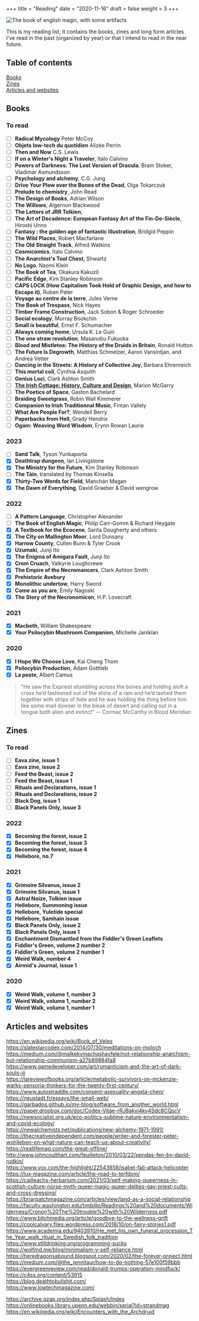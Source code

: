 +++
title = "Reading"
date = "2020-11-16"
draft = false
weight = 3
+++

![The book of english magic, with some artifacts](/img/about/book.jpg "The book of english magic, with some artifacts")

This is my reading list, it contains the books, zines and long form articles I've read in the past (organized by year) or that I intend to read in the near future.

## Table of contents

<div class="table-of-contents">

[Books](#books)  
[Zines](#zines)  
[Articles and websites](#articles-and-websites)

</div>

## Books

### To read

<div class="checklist">

- [ ] **Radical Mycology** Peter McCoy
- [ ] **Objets low-tech du quotidien** Alizée Perrin
- [ ] **Then and Now** C.S. Lewis
- [ ] **If on a Winter's Night a Traveler**, Italo Calvino
- [ ] **Powers of Darkness: The Lost Version of Dracula**, Bram Stoker, Vladimar Asmundsson
- [ ] **Psychology and alchemy**, C.G. Jung
- [ ] **Drive Your Plow over the Bones of the Dead**, Olga Tokarczuk
- [ ] **Prelude to chemistry**, John Read
- [ ] **The Design of Books**, Adrian Wilson
- [ ] **The Willows**, Algernon Blackwood
- [ ] **The Letters of JRR Tolkien**,
- [ ] **The Art of Decadence: European Fantasy Art of the Fin-De-Siècle**, Hiroshi Unno
- [ ] **Fantasy : the golden age of fantastic illustration**, Bridgid Peppin
- [ ] **The Wild Places**, Robert Macfarlane
- [ ] **The Old Straight Track**, Alfred Watkins
- [ ] **Cosmicomics**, Italo Calvino
- [ ] **The Anarchist's Tool Chest**, Shwartz
- [ ] **No Logo**, Naomi Klein
- [ ] **The Book of Tea**, Okakura Kakuzō
- [ ] **Pacific Edge**, Kim Stanley Robinson
- [ ] **CAPS LOCK (How Capitalism Took Hold of Graphic Design, and how to Escape it)**, Ruben Pater
- [ ] **Voyage au centre de la terre**, Jules Verne
- [ ] **The Book of Trespass**, Nick Hayes
- [ ] **Timber Frame Construction**, Jack Sobon & Roger Schroeder
- [ ] **Social ecology**, Murray Bookchin
- [ ] **Small is beautiful**, Ernst F. Schumacher
- [ ] **Always coming home**, Ursula K. Le Guin
- [ ] **The one straw revolution**, Masanobu Fukuoka
- [ ] **Blood and Mistletoe: The History of the Druids in Britain**, Ronald Hutton
- [ ] **The Future Is Degrowth**, Matthias Schmelzer, Aaron Vansintjan, and Andrea Vetter
- [ ] **Dancing in the Streets: A History of Collective Joy**, Barbara Ehrenreich
- [ ] **This mortal coil**, Cynthia Asquith
- [ ] **Genius Loci**, Clark Ashton Smith
- [ ] [**The Irish Cottage: History, Culture and Design**](https://www.orpenpress.com/books/the-irish-cottage-history-culture-and-design/), Marion McGarry
- [ ] **The Poetics of Space**, Gaston Bachelard
- [ ] **Braiding Sweetgrass**, Robin Wall Kimmerer
- [ ] **Companion to Irish Traditionnal Music**, Fintan Vallely
- [ ] **What Are People For?**, Wendell Berry
- [ ] **Paperbacks from Hell**, Grady Hendrix
- [ ] **Ogam: Weaving Word Wisdom**, Erynn Rowan Laurie

### 2023

- [ ] **Sand Talk**, Tyson Yunkaporta
- [x] **Deathtrap dungeon**, Ian Livingstone
- [x] **The Ministry for the Future**, Kim Stanley Robinson
- [ ] **The Táin**, translated by Thomas Kinsella
- [x] **Thirty-Two Words for Field**, Manchán Magan
- [x] **The Dawn of Everything**, David Graeber & David wengrow

### 2022

- [ ] **A Pattern Language**, Christopher Alexander
- [ ] **The Book of English Magic**, Philip Carr-Gomm & Richard Heygate
- [x] **A Textbook for the Ecocene**, Sarita Dougherty and others
- [x] **The City on Mallington Moor**, Lord Dunsany
- [x] **Harrow County**, Cullen Bunn & Tyler Crook
- [x] **Uzumaki**, Junji Ito
- [x] **The Enigma of Amigara Fault**, Junji Ito
- [x] **Crom Cruach**, Valkyrie Loughcrewe
- [x] **The Empire of the Necromancers**, Clark Ashton Smith
- [x] **Prehistoric Avebury**
- [x] **Monolithic undertow**, Harry Sword
- [x] **Come as you are**, Emily Nagoski
- [x] **The Story of the Necronomicon**, H.P. Lovecraft

### 2021

- [x] **Macbeth**, William Shakespeare
- [x] **Your Psilocybin Mushroom Companion**, Michelle Janikian

### 2020

- [x] **I Hope We Choose Love**, Kai Cheng Thom
- [x] **Psilocybin Production**, Adam Gottlieb
- [x] **La peste**, Albert Camus

</div>

> "He saw the Expriest stumbling across the bones and holding aloft a cross he’d fashioned out of the shins of a ram and he’d lashed them together with strips of hide and he was holding the thing before him like some mad dowser in the bleak of desert and calling out in a tongue both alien and extinct"
> -- Cormac McCarthy in Blood Meridian

## Zines

### To read

<div class="checklist">

- [ ] **Eava zine, issue 1**
- [ ] **Eava zine, issue 2**
- [ ] **Feed the Beast, issue 2**
- [ ] **Feed the Beast, issue 1**
- [ ] **Rituals and Declarations, issue 1**
- [ ] **Rituals and Declarations, issue 2**
- [ ] **Black Dog, issue 1**
- [ ] **Black Panels Only, issue 3**

</div>

### 2022

<div class="checklist">

- [x] **Becoming the forest, issue 2**
- [x] **Becoming the forest, issue 3**
- [x] **Becoming the forest, issue 4**
- [x] **Hellebore, no.7**

</div>

### 2021

<div class="checklist">

- [x] **Grimoire Silvanus, issue 2**
- [x] **Grimoire Silvanus, issue 1**
- [x] **Astral Noize, Tolkien issue**
- [x] **Hellebore, Summoning issue**
- [x] **Hellebore, Yuletide special**
- [x] **Hellebore, Samhain issue**
- [x] **Black Panels Only, issue 2**
- [x] **Black Panels Only, issue 1**
- [x] **Enchantment Dismantled from the Fiddler's Green Leaflets**
- [x] **Fiddler's Green, volume 2 number 2**
- [x] **Fiddler's Green, volume 2 number 1**
- [x] **Weird Walk, number 4**
- [x] **Airmid's Journal, issue 1**

</div>

### 2020

<div class="checklist">

- [x] **Weird Walk, volume 1, number 3**
- [x] **Weird Walk, volume 1, number 2**
- [x] **Weird Walk, volume 1, number 1**

</div>

## Articles and websites

https://en.wikipedia.org/wiki/Book_of_Veles  
https://slatestarcodex.com/2014/07/30/meditations-on-moloch  
https://medium.com/@malkekvmachashayfele/not-relationship-anarchism-but-relationship-communism-a27b89884fa8  
https://www.gamedeveloper.com/art/romanticism-and-the-art-of-dark-souls-iii  
https://lareviewofbooks.org/article/metabolic-survivors-on-mckenzie-warks-sensoria-thinkers-for-the-twenty-first-century/  
https://www.autostraddle.com/consent-asexuality-angela-chen/  
https://neustadt.fr/essays/the-small-web/  
https://garbados.github.io/my-blog/software_from_another_world.html  
https://paper.dropbox.com/doc/Codex-Vitae-rRJ8akyi4ky4Sdc8CQscV  
https://newsocialist.org.uk/eco-politics-sublime-nature-environmentalism-and-covid-ecology/  
https://newalchemists.net/publications/new-alchemy-1971-1991/  
https://thecreativeindependent.com/people/writer-and-forester-peter-wohlleben-on-what-nature-can-teach-us-about-creativity/  
https://reallifemag.com/the-great-offline/  
http://www.johncoulthart.com/feuilleton/2010/03/22/pendas-fen-by-david-rudkin/  
https://www.vox.com/the-highlight/22543858/isabel-fall-attack-helicopter  
https://lux-magazine.com/article/the-road-to-terfdom/  
https://cailleachs-herbarium.com/2021/03/self-making-queerness-in-scottish-culture-norse-myth-queer-magic-queer-deities-gay-priest-cults-and-cross-dressing/  
https://briarpatchmagazine.com/articles/view/land-as-a-social-relationship  
https://faculty.washington.edu/timbillo/Readings%20and%20documents/Wilderness/Cronon%20The%20trouble%20with%20Wilderness.pdf  
https://www.bitchmedia.org/article/goodbye-to-the-wellness-grift  
https://coolcalvary.files.wordpress.com/2018/10/on-fairy-stories1.pdf  
https://www.academia.edu/9403910/He_met_his_own_funeral_procession_The_Year_walk_ritual_in_Swedish_folk_tradition  
https://www.stilldrinking.org/programming-sucks  
https://wolfmd.me/blog/minimalism-v-self-reliance.html  
https://heredragonsabound.blogspot.com/2020/02/the-forever-project.html  
https://medium.com/@the_jennitaur/how-to-do-nothing-57e100f59bbb  
https://evergreenreview.com/read/donald-trumps-operation-mindfuck/  
https://c4ss.org/content/53915  
https://blog.deathtobullshit.com/  
https://www.lowtechmagazine.com/

https://archive.qzap.org/index.php/Splash/Index  
https://onlinebooks.library.upenn.edu/webbin/serial?id=strandmag  
https://en.wikipedia.org/wiki/Encounters_with_the_Archdruid
